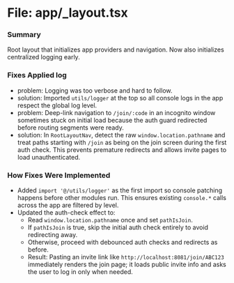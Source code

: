 # File: app/_layout.tsx

### Summary
Root layout that initializes app providers and navigation. Now also initializes centralized logging early.

### Fixes Applied log
- problem: Logging was too verbose and hard to follow.
- solution: Imported `utils/logger` at the top so all console logs in the app respect the global log level.
- problem: Deep-link navigation to `/join/:code` in an incognito window sometimes stuck on initial load because the auth guard redirected before routing segments were ready.
- solution: In `RootLayoutNav`, detect the raw `window.location.pathname` and treat paths starting with `/join` as being on the join screen during the first auth check. This prevents premature redirects and allows invite pages to load unauthenticated.

### How Fixes Were Implemented
- Added `import '@/utils/logger'` as the first import so console patching happens before other modules run. This ensures existing `console.*` calls across the app are filtered by level.
- Updated the auth-check effect to:
  - Read `window.location.pathname` once and set `pathIsJoin`.
  - If `pathIsJoin` is true, skip the initial auth check entirely to avoid redirecting away.
  - Otherwise, proceed with debounced auth checks and redirects as before.
  - Result: Pasting an invite link like `http://localhost:8081/join/ABC123` immediately renders the join page; it loads public invite info and asks the user to log in only when needed.


